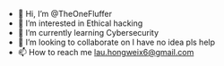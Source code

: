 - 👋 Hi, I’m @TheOneFluffer
- 👀 I’m interested in Ethical hacking
- 🌱 I’m currently learning Cybersecurity
- 💞️ I’m looking to collaborate on I have no idea pls help
- 📫 How to reach me lau.hongweix6@gmail.com

<!---
TheOneFluffer/TheOneFluffer is a ✨ special ✨ repository because its `README.md` (this file) appears on your GitHub profile.
You can click the Preview link to take a look at your changes.
--->
